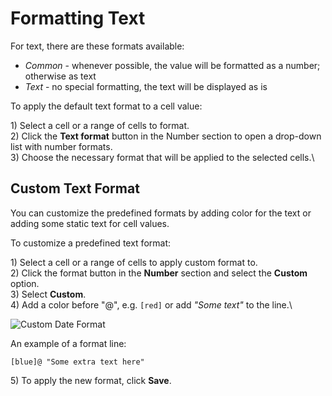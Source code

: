 # Formatting Text

For text, there are these formats available:

* _Common_ - whenever possible, the value will be formatted as a number; otherwise as text
* _Text_ - no special formatting, the text will be displayed as is

To apply the default text format to a cell value:

1\) Select a cell or a range of cells to format.\
&#x20;2\) Click the **Text format** button in the Number section to open a drop-down list with number formats.\
&#x20;3\) Choose the necessary format that will be applied to the selected cells.\


## Custom Text Format

You can customize the predefined formats by adding color for the text or adding some static text for cell values.

To customize a predefined text format:

1\) Select a cell or a range of cells to apply custom format to.\
&#x20;2\) Click the format button in the **Number** section and select the **Custom** option.\
&#x20;3\) Select **Custom**.\
&#x20;4\) Add a color before "@", e.g. `[red]` or add _"Some text"_ to the line.\


![Custom Date Format](.gitbook/assets/custom\_text\_format.png)

An example of a format line:

`[blue]@ "Some extra text here"`

5\) To apply the new format, click **Save**.
